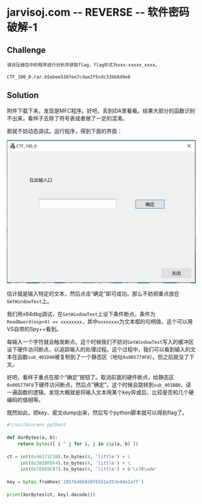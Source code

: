 # jarvisoj.com -- REVERSE -- 软件密码破解-1

## Challenge

```
请对压缩包中的程序进行分析并获取flag。flag形式为xxx-xxxxx_xxxx。

CTF_100_0.rar.b5abee530fee7cdae2f5cdc33bb849e8
```

## Solution

附件下载下来，发现是MFC程序。好吧，丢到IDA里看看。结果大部分的函数识别不出来，看样子去除了符号表或者做了一定的混淆。

那就不妨动态调试。运行程序，得到下面的界面：

![](pic0.png)

估计就是输入特定的文本，然后点击“确定”即可成功。那么不妨把重点放在`GetWindowText`上。

我们用x64dbg调试，在`GetWindowText`上设下条件断点，条件为`ReadDword(esp+4) == xxxxxxxx`，其中`xxxxxxxx`为文本框的句柄值，这个可以用VS自带的Spy++看到。

每输入一个字符就会触发断点。这个时候我们不妨对`GetWindowText`写入的缓冲区设下硬件访问断点，以追踪输入的处理过程。这个过程中，我们可以看到输入的文本在函数`sub_401D90`被复制到了一个静态区（地址`0x005779F8`）。但之后就没了下文。

好吧，看样子重点在那个“确定”按钮了。取消前面的硬件断点，给静态区`0x005779F8`下硬件访问断点，然后点“确定”。这个时候会跳转到`sub_401BB0`，读一遍函数的逻辑，发现大概就是将输入文本用某个key异或后、比较是否和几个硬编码的值相等。

既然如此，把key、密文dump出来，然后写个python脚本就可以得到flag了。

```python
#!/usr/bin/env python3

def XorBytes(a, b):
    return bytes([ i ^ j for i, j in zip(a, b) ])

ct = int(0x46171C1B).to_bytes(4, 'little') + \
     int(0x3020FDF4).to_bytes(4, 'little') + \
     int(0x7E8E0CB7).to_bytes(4, 'little') + b'\x78\xde'

key = bytes.fromhex('2857646b938f6551e353e44e1aff')

print(XorBytes(ct, key).decode())
```

